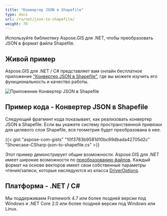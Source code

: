 ```yaml
---
title: "Конвертер JSON в Shapefile"
type: docs
url: /ru/net/json-to-shapefile/
weight: 70
---
```


Используйте библиотеку Aspose.GIS для .NET, чтобы преобразовать JSON в формат файла Shapefile.

## **Живой пример**

Aspose.GIS для .NET / C# представляет вам онлайн бесплатное приложение ["Конвертер JSON в Shapefile"](https://products.aspose.app/gis/conversion/json-to-shapefile), где вы можете изучить его функциональность и качество работы.

![Приложение Конвертер JSON в Shapefile](conversion.png)

## **Пример кода - Конвертер JSON в Shapefile**

Следующий фрагмент кода показывает, как реализовать конвертер JSON в Shapefile. Если вы укажете систему пространственной привязки для целевого слоя Shapefile, вся геометрия будет преобразована в нее. 

{{< gist "aspose-com-gists" "10f3783b9581d10bc69dbada42705d2c" "Showcase-CSharp-json-to-shapefile.cs" >}}

Этот пример демонстрирует общие возможности. Aspose.GIS для .NET имеет широкие возможности по [преобразованию файлов](https://docs.aspose.com/gis/net/vector-layers/). Каждый формат на основе векторов имеет свои собственные параметры чтения/записи, которые наследуются из класса [DriverOptions](https://reference.aspose.com/gis/net/aspose.gis/driveroptions).

## **Платформа - .NET / C#**

Мы поддерживаем Framework 4.7 или более поздней версии под Windows и .NET Core 2.0 или более поздней версии под Windows или Linux.
